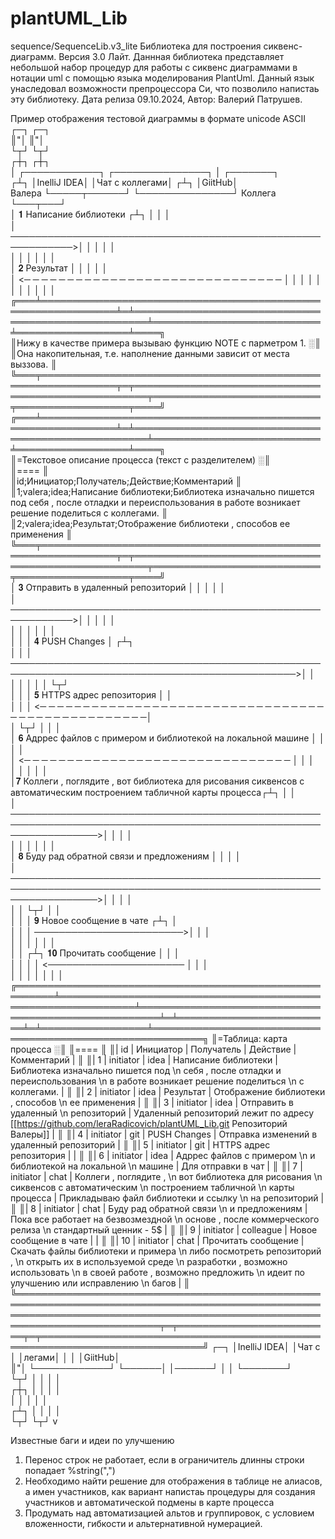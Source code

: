 # plantUML_Lib
sequence/SequenceLib.v3_lite
    Библиотека для построения сиквенс-диаграмм. Версия 3.0 Лайт. 
Даннная библиотека представляет небольшой набор процедур для работы с сиквенс диаграммами в нотации uml
с помощью языка моделирования PlantUml. Данный язык унаследовал возможности препроцессора Си, что позволило
напистаь эту библиотеку.
Дата релиза 09.10.2024, Автор: Валерий Патрушев. 

Пример отображения тестовой диаграммы в формате unicode ASCII
┌─┐                                                                                                                                              ┌─┐                                                                             
║"│                                                                                                                                              ║"│                                                                             
└┬┘                                                                                                                                              └┬┘                                                                             
┌┼┐                                                                                                                                              ┌┼┐                                                                             
│                                                       ┌────────────┐                                       ┌───────────────┐                   │              ┌───────┐                                                       
┌┴┐                                                      │InelliJ IDEA│                                       │Чат с коллегами│                  ┌┴┐             │GiitHub│                                                       
Валера                                                     └─────┬──────┘                                       └───────────────┘                Коллега           └───┬───┘                                                       
│                    𝟏 Написание библиотеки                    ┌┴┐                                                    │                           │                  │                                                           
│ ────────────────────────────────────────────────────────────>│ │                                                    │                           │                  │                                                           
│                                                              │ │                                                    │                           │                  │                                                           
│                         𝟐 Результат                          │ │                                                    │                           │                  │                                                           
│ <─ ─ ─ ─ ─ ─ ─ ─ ─ ─ ─ ─ ─ ─ ─ ─ ─ ─ ─ ─ ─ ─ ─ ─ ─ ─ ─ ─ ─ ─ │ │                                                    │                           │                  │                                                           
│                                                              │ │                                                    │                           │                  │                                                           
╔═══╧══════════════════════════════════════════════════════════════╧═╧════════════════════════════════════════════════════╧═══════════════════════════╧══════════════════╧════╗                                                      
║Нижу в качестве примера вызываю функцию NOTE с парметром 1.                                                                                                                 ░║                                                      
║Она накопительная, т.е. наполнение данными зависит от места выззова.                                                                                                         ║                                                      
╚═══╤══════════════════════════════════════════════════════════════╤═╤════════════════════════════════════════════════════╤═══════════════════════════╤══════════════════╤════╝                                                      
╔═══╧══════════════════════════════════════════════════════════════╧═╧════════════════════════════════════════════════════╧═══════════════════════════╧══════════════════╧════╗                                                      
║=Текстовое описание процесса (текст с разделителем)                                                                                                                         ░║                                                      
║====                                                                                                                                                                         ║                                                      
║id;Инициатор;Получатель;Действие;Комментарий                                                                                                                                 ║                                                      
║1;valera;idea;Написание библиотеки;Библиотека изначально пишется под себя , после отладки и переиспользования в работе возникает решение поделиться с коллегами.             ║                                                      
║2;valera;idea;Результат;Отображение библиотеки , способов ее применения                                                                                                      ║                                                      
╚═══╤══════════════════════════════════════════════════════════════╤═╤════════════════════════════════════════════════════╤═══════════════════════════╤══════════════════╤════╝                                                      
│             𝟑 Отправить в удаленный репозиторий              │ │                                                    │                           │                  │                                                           
│ ────────────────────────────────────────────────────────────>│ │                                                    │                           │                  │                                                           
│                                                              │ │                                                    │                           │                  │                                                           
│                                                              │ │                                          𝟒 PUSH Changes                        │                 ┌┴┐                                                          
│                                                              │ │ ────────────────────────────────────────────────────────────────────────────────────────────────>│ │                                                          
│                                                              │ │                                                    │                           │                 └┬┘                                                          
│                                                              │ │                                     𝟓 HTTPS адрес репозитория                  │                  │                                                           
│                                                              │ │ <─ ─ ─ ─ ─ ─ ─ ─ ─ ─ ─ ─ ─ ─ ─ ─ ─ ─ ─ ─ ─ ─ ─ ─ ─ ─ ─ ─ ─ ─ ─ ─ ─ ─ ─ ─ ─ ─ ─ ─ ─ ─ ─ ─ ─ ─ ─ ─ ─│                                                           
│                                                              └┬┘                                                    │                           │                  │                                                           
│ 𝟔 Адррес файлов с примером и библиотекой на локальной машине │                                                      │                           │                  │                                                           
│ <─ ─ ─ ─ ─ ─ ─ ─ ─ ─ ─ ─ ─ ─ ─ ─ ─ ─ ─ ─ ─ ─ ─ ─ ─ ─ ─ ─ ─ ─ ─                                                      │                           │                  │                                                           
│                                                              │                                                      │                           │                  │                                                           
│𝟕 Коллеги , поглядите , вот библиотека для рисования сиквенсов с автоматическим построением табличной карты процесса┌┴┐                          │                  │                                                           
│ ──────────────────────────────────────────────────────────────────────────────────────────────────────────────────>│ │                          │                  │                                                           
│                                                              │                                                     │ │                          │                  │                                                           
│                                      𝟖 Буду рад обратной связи и предложениям                                      │ │                          │                  │                                                           
│ ──────────────────────────────────────────────────────────────────────────────────────────────────────────────────>│ │                          │                  │                                                           
│                                                              │                                                     └┬┘                          │                  │                                                           
│                                                              │                                                      │ 𝟗 Новое сообщение в чате ┌┴┐                 │                                                           
│                                                              │                                                      │ ────────────────────────>│ │                 │                                                           
│                                                              │                                                      │                          │ │                 │                                                           
│                                                              │                                                     ┌┴┐ 𝟏𝟎 Прочитать сообщение  │ │                 │                                                           
│                                                              │                                                     │ │ <────────────────────── │ │                 │                                                           
│                                                              │                                                     │ │                         │ │                 │                                                           
╔════════════════════════════════════════════════════════╧══════════════════════════════════════════════════════════════╧═════════════════════════════════════════════════════╧═╧═════════════════════════╧═╧═════════════════╧══════════════════════════════════════════════════════════╗
║=Таблица: карта процесса                                                                                                                                                                                                                                                               ░║
║====                                                                                                                                                                                                                                                                                    ║
║| id | Инициатор | Получатель | Действие | Комментарий |                                                                                                                                                                                                                                ║
║| 1 | initiator | idea | Написание библиотеки | Библиотека изначально пишется под \n себя , после отладки и переиспользования \n в работе возникает решение поделиться \n с коллегами. |                                                                                                ║
║| 2 | initiator | idea | Результат | Отображение библиотеки , способов \n ее применения |                                                                                                                                                                                               ║
║| 3 | initiator | idea | Отправить в удаленный \n репозиторий | Удаленный репозиторий лежит по адресу [[https://github.com/leraRadicovich/plantUML_Lib.git Репозиторий Валеры]] |                                                                                                       ║
║| 4 | initiator | git | PUSH Changes | Отправка изменений в удаленный репозиторий |                                                                                                                                                                                                     ║
║| 5 | initiator | git | HTTPS адрес репозитория |  |                                                                                                                                                                                                                                    ║
║| 6 | initiator | idea | Адррес файлов с примером \n и библиотекой на локальной \n машине | Для отправки в чат |                                                                                                                                                                        ║
║| 7 | initiator | chat | Коллеги , поглядите , \n вот библиотека для рисования \n сиквенсов с автоматическим \n построением табличной \n карты процесса | Прикладываю файл библиотеки и ссылку \n на репозиторий |                                                                      ║
║| 8 | initiator | chat | Буду рад обратной связи \n и предложениям | Пока все работает на безвозмездной \n основе , после коммерческого релиза \n стандартный ценник - 5$ |                                                                                                             ║
║| 9 | initiator | colleague | Новое сообщение в чате |  |                                                                                                                                                                                                                               ║
║| 10 | initiator | chat | Прочитать сообщение | Скачать файлы библиотеки и примера \n либо посмотреть репозиторий  , \n открыть их в используемой среде \n разработки , возможно использовать \n в своей работе , возможно предложить \n идеит по улучшению или исправлению \n багов |  ║
╚═════════════════════════════════════════════════════════════════════════════════════════════════════════════════════════════════════════════════════════════════════════════╤═╤═════════════════════════╤═╤════════════════════════════════════════════════════════════════════════════╝
┌─┐                                                      │InelliJ IDEA│                                       │Чат с │ │легами│                  │ │             │GiitHub│                                                       
║"│                                                      └────────────┘                                       └──────│ │──────┘                  │ │             └───────┘                                                       
└┬┘                                                                                                                  │ │                         │ │                                                                             
┌┼┐                                                                                                                  │ │                         │ │                                                                             
│                                                                                                                   │ │                         │ │                                                                             
┌┴┐                                                                                                                  │ │                         │ │                                                                             
└┬┘                         └┬┘
v

Известные баги и идеи по улучшению
1. Перенос строк не работает, если в ограничитель длинны строки попадает %string(",")
2. Необходимо найти решение для отображения в таблице не алиасов, а имен участников, 
   как вариант напистаь процедуры для создания участников и автоматической подмены в 
   карте процесса
3. Продумать над автоматизацией альтов и группировок, с условием вложенности, гибкости и
   альтернативной нумерацией.